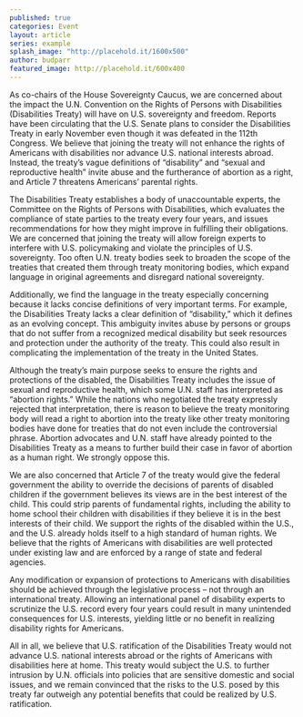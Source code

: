 ```yaml
---
published: true
categories: Event
layout: article
series: example
splash_image: "http://placehold.it/1600x500"
author: budparr
featured_image: http://placehold.it/600x400
---
```

As co-chairs of the House Sovereignty Caucus, we are concerned about the impact the U.N. Convention on the Rights of Persons with Disabilities (Disabilities Treaty) will have on U.S. sovereignty and freedom. Reports have been circulating that the U.S. Senate plans to consider the Disabilities Treaty in early November even though it was defeated in the 112th Congress. We believe that joining the treaty will not enhance the rights of Americans with disabilities nor advance U.S. national interests abroad. Instead, the treaty’s vague definitions of “disability” and “sexual and reproductive health” invite abuse and the furtherance of abortion as a right, and Article 7 threatens Americans’ parental rights. 

The Disabilities Treaty establishes a body of unaccountable experts, the Committee on the Rights of Persons with Disabilities, which evaluates the compliance of state parties to the treaty every four years, and issues recommendations for how they might improve in fulfilling their obligations. We are concerned that joining the treaty will allow foreign experts to interfere with U.S. policymaking and violate the principles of U.S. sovereignty. Too often U.N. treaty bodies seek to broaden the scope of the treaties that created them through treaty monitoring bodies, which expand language in original agreements and disregard national sovereignty.

Additionally, we find the language in the treaty especially concerning because it lacks concise definitions of very important terms. For example, the Disabilities Treaty lacks a clear definition of “disability,” which it defines as an evolving concept. This ambiguity invites abuse by persons or groups that do not suffer from a recognized medical disability but seek resources and protection under the authority of the treaty. This could also result in complicating the implementation of the treaty in the United States.

Although the treaty’s main purpose seeks to ensure the rights and protections of the disabled, the Disabilities Treaty includes the issue of sexual and reproductive health, which some U.N. staff has interpreted as “abortion rights.” While the nations who negotiated the treaty expressly rejected that interpretation, there is reason to believe the treaty monitoring body will read a right to abortion into the treaty like other treaty monitoring bodies have done for treaties that do not even include the controversial phrase. Abortion advocates and U.N. staff have already pointed to the Disabilities Treaty as a means to further build their case in favor of abortion as a human right. We strongly oppose this.

We are also concerned that Article 7 of the treaty would give the federal government the ability to override the decisions of parents of disabled children if the government believes its views are in the best interest of the child. This could strip parents of fundamental rights, including the ability to home school their children with disabilities if they believe it is in the best interests of their child. We support the rights of the disabled within the U.S., and the U.S. already holds itself to a high standard of human rights. We believe that the rights of Americans with disabilities are well protected under existing law and are enforced by a range of state and federal agencies.

Any modification or expansion of protections to Americans with disabilities should be achieved through the legislative process – not through an international treaty. Allowing an international panel of disability experts to scrutinize the U.S. record every four years could result in many unintended consequences for U.S. interests, yielding little or no benefit in realizing disability rights for Americans.

All in all, we believe that U.S. ratification of the Disabilities Treaty would not advance U.S. national interests abroad or the rights of Americans with disabilities here at home. This treaty would subject the U.S. to further intrusion by U.N. officials into policies that are sensitive domestic and social issues, and we remain convinced that the risks to the U.S. posed by this treaty far outweigh any potential benefits that could be realized by U.S. ratification.